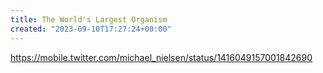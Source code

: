 ```yaml
---
title: The World's Largest Organism
created: "2023-09-10T17:27:24+00:00"
---
```

https://mobile.twitter.com/michael_nielsen/status/1416049157001842690

 